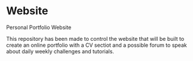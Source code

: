 # Website
Personal Portfolio Website 

This repository has been made to control the website that will be built to create an online portfolio with a CV sectiot and a possible forum to speak about
daily weekly challenges and tutorials.
